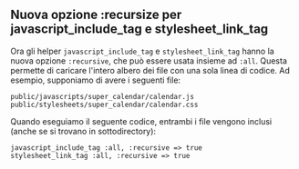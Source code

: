 ## Nuova opzione :recursize per javascript\_include\_tag e stylesheet\_link\_tag

Ora gli helper `javascript_include_tag` e `stylesheet_link_tag` hanno la nuova opzione `:recursive`, che può essere usata insieme ad `:all`. Questa permette di caricare l'intero albero dei file con una sola linea di codice. Ad esempio, supponiamo di avere i seguenti file:

	public/javascripts/super_calendar/calendar.js
	public/stylesheets/super_calendar/calendar.css

Quando eseguiamo il seguente codice, entrambi i file vengono inclusi (anche se si trovano in sottodirectory):

	javascript_include_tag :all, :recursive => true
	stylesheet_link_tag :all, :recursive => true
